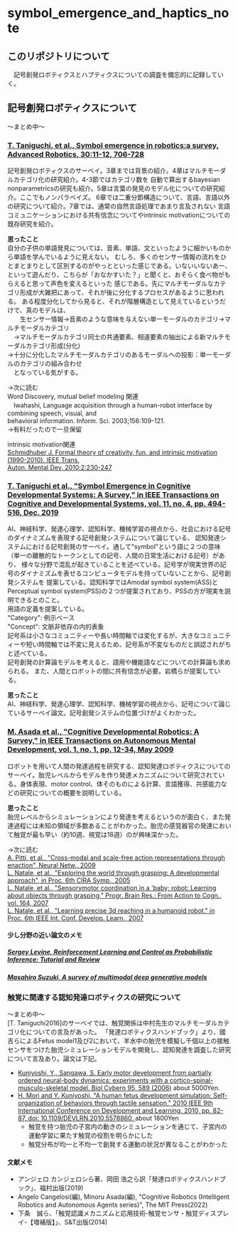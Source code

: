 # symbol_emergence_and_haptics_note



## このリポジトリについて

　記号創発ロボティクスとハプティクスについての調査を備忘的に記録していく。  
 
 
## 記号創発ロボティクスについて
～まとめ中～

### [T. Taniguchi, et al., Symbol emergence in robotics:a survey, Advanced Robotics, 30:11-12, 706-728](https://www.tandfonline.com/doi/abs/10.1080/01691864.2016.1164622)
 記号創発ロボティクスのサーベイ。3章までは背景の紹介。4章はマルチモーダルカテゴリ化の研究紹介。4-3節ではカテゴリ数を
自動で算出するbayesian nonparametricsの研究も紹介。5章は言葉の発見のモデル化についての研究紹介。ここでもノンパラベイズ。
6章では二重分節構造について、言語、言語以外の研究について紹介。7章では、通常の自然言語処理であまり言及されない
言語コミュニケーションにおける共有信念についてやintrinsic motivationについての既存研究を紹介。  

__思ったこと__  
 自分の子供の単語発見については、音素、単語、文といったように細かいものから単語を学んでいるように見えない。
 むしろ、多くのセンサー情報の流れをひとまとまりとして区別するのがやっとといった感じである。いないいないあー、
 といって遊んだり、こちらが「おなかすいた？」と聞くと、おそらく食べ物がもらえると思って声色を変えるといった
 感じである。先にマルチモーダルなカテゴリ形成が大雑把にあって、それが後に分化するプロセスがあるように思われる。
 ある程度分化してから見ると、それが階層構造として見えているというだけで、真のモデルは、  
 　　生センサー情報→音素のような意味を与えない単一モーダルのカテゴリ→マルチモーダルカテゴリ  
   　→マルチモーダルカテゴリ同士の共通要素、相違要素の抽出による新マルチモーダルカテゴリ形成(分化)  
    →十分に分化したマルチモーダルカテゴリのあるモーダルへの投影：単一モーダルのカテゴリの組み合わせ  
　となっている気がする。  

->次に読む  
  Word Discovery, mutual belief modeling 関連  
　Iwahashi, Language acquisition through a human-robot interface by combining speech, visual, and  
 behavioral information. Inform. Sci. 2003;156:109-121.  
 →有料だったので一旦保留

 intrinsic motivation関連  
  [Schmidhuber J. Formal theory of creativity, fun, and intrinsic motivation (1990-2010). IEEE Trans.  
 Auton. Mental Dev. 2010;2:230-247](https://ieeexplore.ieee.org/abstract/document/5508364)
 
 
### [T. Taniguchi et al., "Symbol Emergence in Cognitive Developmental Systems: A Survey," in IEEE Transactions on Cognitive and Developmental Systems, vol. 11, no. 4, pp. 494-516, Dec. 2019](https://ieeexplore.ieee.org/abstract/document/8451965)
AI、神経科学、発達心理学、認知科学、機械学習の視点から、社会における記号のダイナミズムを表現する記号創発システムについて論じている、
認知発達システムにおける記号創発のサーベイ。通して"symbol"という語に２つの意味（単一の離散的なトークンとしての記号、人間の日常生活における記号）があり、
様々な分野で混乱が起きていることを述べている。記号学が現実世界の記号のダイナミズムを表せるコンピュータモデルを持っていないことから、記号創発システムを
提案している。認知科学ではAmodal symbol system(ASS)とPerceptual symbol system(PSS)の２つが提案されており、PSSの方が現実を説明できるとのこと。  
用語の定義を提案している。  
"Category": 例示ベース  
"Concept": 文脈非依存の内的表象  
記号系は小さなコミュニティーや長い時間軸では変化するが、大きなコミュニティーや短い時間軸では不変に見えるため、記号系が不変なものだと誤認されがちと述べている。  
記号創発の計算論モデルを考えると、語用や機能語などについての計算論も求められる。
また、人間とロボットの間に共有信念が必要。岩橋らが提案している。  
  
 __思ったこと__  
 AI、神経科学、発達心理学、認知科学、機械学習の視点から、記号について論じているサーベイ論文。記号創発システムの位置づけがよくわかった。

### [M. Asada et al., "Cognitive Developmental Robotics: A Survey," in IEEE Transactions on Autonomous Mental Development, vol. 1, no. 1, pp. 12-34, May 2009](https://ieeexplore.ieee.org/abstract/document/4895715)
ロボットを用いて人間の発達過程を研究する、認知発達ロボティクスについてのサーベイ。胎児レベルからモデルを作り発達メカニズムについて研究されている。身体表現、motor control、体そのものによる計算、言語獲得、共感能力などの研究についての概要を説明している。  

__思ったこと__  
胎児レベルからシミュレーションにより発達を考えるというのが面白く、また発達過程には未知の領域が多数あることがわかった。胎児の感覚器官の発達において触覚が最も早い（約10週、視覚は18週）のが興味深かった。


->次に読む  
[A. Pitti, et al., "Cross-modal and scale-free action representations through enaction", Neural Netw., 2009](https://perso-etis.ensea.fr/alexpitt/papers/j.neunet.2009.01.007.pdf)  
[L. Natale, et al., "Exploring the world through grasping: A developmental approach", in Proc. 6th CIRA Symp., 2005](https://francesco.orabona.com/papers/05cira.pdf)  
[L. Natale, et al., "Sensorymotor coordination in a 'baby; robot: Learning about objects through grasping," Progr. Brain Res.: From Action to Cogn., vol. 164, 2007](http://www.robotcub.org/misc/papers/07_Natale_Orabona_Metta_Sandini.pdf)  
[L. Natale, et al., "Learning precise 3d reaching in a humanoid robot," in Proc. 6th IEEE Int. Conf. Develop. Learn., 2007](https://www.researchgate.net/profile/Francesco-Nori/publication/4282862_Learning_precise_3D_reaching_in_a_humanoid_robot/links/00b4953a1aa4c76e12000000/Learning-precise-3D-reaching-in-a-humanoid-robot.pdf)  

#### 少し分野の近い論文のメモ

##### [Sergey Levine, Reinforcement Learning and Control as Probabilistic Inference: Tutorial and Review](https://arxiv.org/pdf/1805.00909.pdf)

##### [Masahiro Suzuki, A survey of multimodal deep generative models](https://www.tandfonline.com/doi/abs/10.1080/01691864.2022.2035253)

### 触覚に関連する認知発達ロボティクスの研究について
～まとめ中～  
[T. Taniguchi2016]のサーベイでは、触覚関係は中村先生のマルチモーダルカテゴリ化についての言及があった。
「発達ロボティクスハンドブック」より、國吉らによるFetus model1及び2において、羊水中の胎児を模擬し千個以上の接触センサをつけた胎児シミュレーションモデルを開発し、認知発達を調査した研究について言及あり。論文は下記。  
* [Kuniyoshi, Y., Sangawa, S. Early motor development from partially ordered neural-body dynamics: experiments with a cortico-spinal-musculo-skeletal model. Biol Cybern 95, 589 (2006)](https://link.springer.com/article/10.1007/s00422-006-0127-z)  about 5000Yen.
* [H. Mori and Y. Kuniyoshi, "A human fetus development simulation: Self-organization of behaviors through tactile sensation," 2010 IEEE 9th International Conference on Development and Learning, 2010, pp. 82-87, doi: 10.1109/DEVLRN.2010.5578860. ](https://ieeexplore.ieee.org/abstract/document/5578860) about 1800Yen
  * 触覚を持つ胎児の子宮内の動きのシミュレーションを通じて、子宮内の運動学習に果たす触覚の役割を明らかにした
  * 触覚分布が均一と不均一で創発する運動の状況が異なることがわかった
 

#### 文献メモ

* アンジェロ カンジェロシら著、岡田 浩之ら訳「発達ロボティクスハンドブック」、福村出版(2019)
* Angelo Cangelosi(編), Minoru Asada(編), "Cognitive Robotics (Intelligent Robotics and Autonomous Agents series)", The MIT Press(2022)
* 下条　誠ら、「触覚認識メカニズムと応用技術-触覚センサ・触覚ディスプレイ-【増補版】」、S&T出版(2014)




